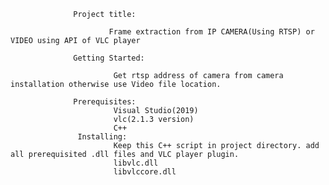                   Project title:
                  
                          Frame extraction from IP CAMERA(Using RTSP) or VIDEO using API of VLC player
                          
                  Getting Started:
                       
                           Get rtsp address of camera from camera installation otherwise use Video file location.
                           
                  Prerequisites:
                           Visual Studio(2019)
                           vlc(2.1.3 version)
                           C++
                   Installing:
                           Keep this C++ script in project directory. add all prerequisited .dll files and VLC player plugin.
                           libvlc.dll
                           libvlccore.dll
                   
                   
